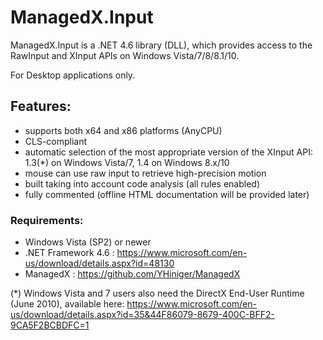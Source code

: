 # ManagedX.Input
ManagedX.Input is a .NET 4.6 library (DLL), which provides access to the RawInput and XInput APIs on Windows Vista/7/8/8.1/10.

For Desktop applications only.


## Features:
- supports both x64 and x86 platforms (AnyCPU)
- CLS-compliant
- automatic selection of the most appropriate version of the XInput API: 1.3(*) on Windows Vista/7, 1.4 on Windows 8.x/10
- mouse can use raw input to retrieve high-precision motion
- built taking into account code analysis (all rules enabled)
- fully commented (offline HTML documentation will be provided later)


### Requirements:
- Windows Vista (SP2) or newer
- .NET Framework 4.6 : https://www.microsoft.com/en-us/download/details.aspx?id=48130
- ManagedX : https://github.com/YHiniger/ManagedX

(*) Windows Vista and 7 users also need the DirectX End-User Runtime (June 2010), available here:
https://www.microsoft.com/en-us/download/details.aspx?id=35&44F86079-8679-400C-BFF2-9CA5F2BCBDFC=1